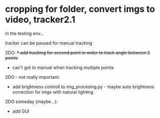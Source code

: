 # cropping for folder, convert imgs to video, tracker2.1 
in the testing env...

tracker can be paused for manual tracking


2DO:
 ~~* add tracking for second point in order to track angle between 2 points~~
* can't got to manual when tracking multiple points


2DO - not really important:
* add brightness controll to img_procesing.py - maybe auto brightness correction for imgs with natural lighting

2DO someday (maybe...):
* add GUI

